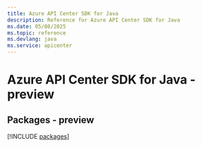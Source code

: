 ```yaml
---
title: Azure API Center SDK for Java
description: Reference for Azure API Center SDK for Java
ms.date: 05/08/2025
ms.topic: reference
ms.devlang: java
ms.service: apicenter
---
```

# Azure API Center SDK for Java - preview
## Packages - preview
[!INCLUDE [packages](api-center-index.md)]